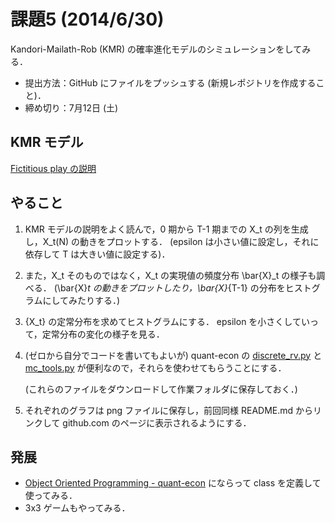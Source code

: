 課題5 (2014/6/30)
=========

Kandori-Mailath-Rob (KMR) の確率進化モデルのシミュレーションをしてみる．

* 提出方法：GitHub にファイルをプッシュする (新規レポジトリを作成すること)．
* 締め切り：7月12日 (土)


## KMR モデル

[Fictitious play の説明](http://nbviewer.ipython.org/github/OyamaZemi2014/exercises/blob/master/ex05/KMR_notes.ipynb)


## やること

1. KMR モデルの説明をよく読んで，0 期から T-1 期までの X_t の列を生成し，X_t(N) の動きをプロットする．
   (epsilon は小さい値に設定し，それに依存して T は大きい値に設定する)．

2. また，X_t そのものではなく，X_t の実現値の頻度分布 \bar{X}_t の様子も調べる．
   (\bar{X}_t の動きをプロットしたり，\bar{X}_{T-1} の分布をヒストグラムにしてみたりする．)

3. {X_t} の定常分布を求めてヒストグラムにする．
   epsilon を小さくしていって，定常分布の変化の様子を見る．

4. (ゼロから自分でコードを書いてもよいが)
   quant-econ の
   [discrete_rv.py](https://github.com/jstac/quant-econ/blob/master/quantecon/discrete_rv.py)
   と
   [mc_tools.py](https://github.com/jstac/quant-econ/blob/master/quantecon/mc_tools.py)
   が便利なので，それらを使わせてもらうことにする．

   (これらのファイルをダウンロードして作業フォルダに保存しておく．)

5. それぞれのグラフは png ファイルに保存し，前回同様 README.md からリンクして
   github.com のページに表示されるようにする．


## 発展

* [Object Oriented Programming - quant-econ](http://quant-econ.net/python_oop.html)
  にならって class を定義して使ってみる．
* 3x3 ゲームもやってみる．
